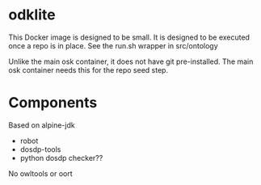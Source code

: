 # odklite

This Docker image is designed to be small. It is designed to be executed once a repo is in place. See the run.sh wrapper in src/ontology

Unlike the main osk container, it does not have git pre-installed. The main osk container needs this for the repo seed step.

# Components

Based on alpine-jdk

 - robot
 - dosdp-tools
 - python dosdp checker??

No owltools or oort

